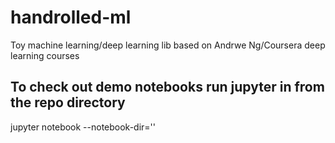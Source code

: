 # handrolled-ml
Toy machine learning/deep learning lib based on Andrwe Ng/Coursera deep learning courses

## To check out demo notebooks run jupyter in from the repo directory
jupyter notebook --notebook-dir='<repodir>'
